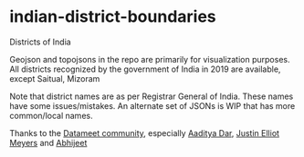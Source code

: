 # indian-district-boundaries
Districts of India

Geojson and topojsons in the repo are primarily for visualization purposes. All districts recognized by the government of India in 2019 are available, except Saitual, Mizoram

Note that district names are as per Registrar General of India. These names have some issues/mistakes. An alternate set of JSONs is WIP that has more common/local names.

Thanks to the [Datameet community](https://datameet.org), especially [Aaditya Dar](https://github.com/aadityadar), [Justin Elliot Meyers](https://github.com/justinelliotmeyers) and [Abhijeet](https://github.com/esyasi)

